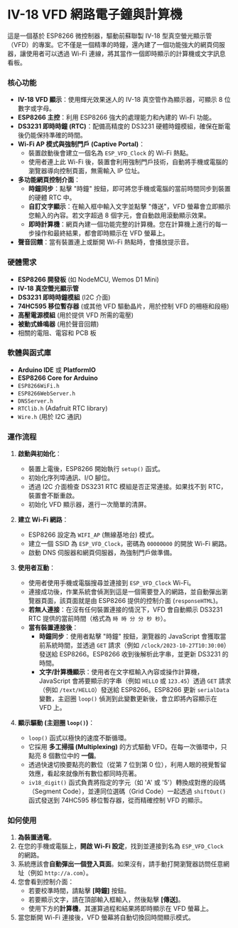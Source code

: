 # IV-18 VFD 網路電子鐘與計算機

這是一個基於 ESP8266 微控制器，驅動前蘇聯製 IV-18 型真空螢光顯示管（VFD）的專案。它不僅是一個精準的時鐘，還內建了一個功能強大的網頁伺服器，讓使用者可以透過 Wi-Fi 連線，將其當作一個即時顯示的計算機或文字訊息看板。

### 核心功能

*   **IV-18 VFD 顯示**：使用輝光效果迷人的 IV-18 真空管作為顯示器，可顯示 8 位數字或字母。
*   **ESP8266 主控**：利用 ESP8266 強大的處理能力和內建的 Wi-Fi 功能。
*   **DS3231 即時時鐘 (RTC)**：配備高精度的 DS3231 硬體時鐘模組，確保在斷電後仍能保持準確的時間。
*   **Wi-Fi AP 模式與強制門戶 (Captive Portal)**：
    *   裝置啟動後會建立一個名為 `ESP_VFD_Clock` 的 Wi-Fi 熱點。
    *   使用者連上此 Wi-Fi 後，裝置會利用強制門戶技術，自動將手機或電腦的瀏覽器導向控制頁面，無需輸入 IP 位址。
*   **多功能網頁控制介面**：
    *   **時鐘同步**：點擊 "時鐘" 按鈕，即可將您手機或電腦的當前時間同步到裝置的硬體 RTC 中。
    *   **自訂文字顯示**：在輸入框中輸入文字並點擊 "傳送"，VFD 螢幕會立即顯示您輸入的內容。若文字超過 8 個字元，會自動啟用滾動顯示效果。
    *   **即時計算機**：網頁內建一個功能完整的計算機。您在計算機上進行的每一步操作和最終結果，都會即時顯示在 VFD 螢幕上。
*   **聲音回饋**：當有裝置連上或斷開 Wi-Fi 熱點時，會播放提示音。

### 硬體需求

*   **ESP8266 開發板** (如 NodeMCU, Wemos D1 Mini)
*   **IV-18 真空螢光顯示管**
*   **DS3231 即時時鐘模組** (I2C 介面)
*   **74HC595 移位暫存器** (或其他 VFD 驅動晶片，用於控制 VFD 的柵極和段極)
*   **高壓電源模組** (用於提供 VFD 所需的電壓)
*   **被動式蜂鳴器** (用於聲音回饋)
*   相關的電阻、電容和 PCB 板

### 軟體與函式庫

*   **Arduino IDE** 或 **PlatformIO**
*   **ESP8266 Core for Arduino**
*   `ESP8266WiFi.h`
*   `ESP8266WebServer.h`
*   `DNSServer.h`
*   `RTClib.h` (Adafruit RTC library)
*   `Wire.h` (用於 I2C 通訊)

### 運作流程

1.  **啟動與初始化**：
    *   裝置上電後，ESP8266 開始執行 `setup()` 函式。
    *   初始化序列埠通訊、I/O 腳位。
    *   透過 I2C 介面檢查 DS3231 RTC 模組是否正常連接。如果找不到 RTC，裝置會不斷重啟。
    *   初始化 VFD 顯示器，進行一次簡單的清屏。

2.  **建立 Wi-Fi 網路**：
    *   ESP8266 設定為 `WIFI_AP` (無線基地台) 模式。
    *   建立一個 SSID 為 `ESP_VFD_Clock`，密碼為 `00000000` 的開放 Wi-Fi 網路。
    *   啟動 DNS 伺服器和網頁伺服器，為強制門戶做準備。

3.  **使用者互動**：
    *   使用者使用手機或電腦搜尋並連接到 `ESP_VFD_Clock` Wi-Fi。
    *   連接成功後，作業系統會偵測到這是一個需要登入的網路，並自動彈出瀏覽器頁面，該頁面就是由 ESP8266 提供的控制介面 (`responseHTML`)。
    *   **若無人連接**：在沒有任何裝置連接的情況下，VFD 會自動顯示 DS3231 RTC 提供的當前時間（格式為 `時 時 分 分 秒 秒`）。
    *   **當有裝置連接後**：
        *   **時鐘同步**：使用者點擊 "時鐘" 按鈕，瀏覽器的 JavaScript 會獲取當前系統時間，並透過 `GET` 請求（例如 `/clock/2023-10-27T10:30:00`）發送給 ESP8266。ESP8266 收到後解析此字串，並更新 DS3231 的時間。
        *   **文字/計算機顯示**：使用者在文字框輸入內容或操作計算機，JavaScript 會將要顯示的字串（例如 `HELLO` 或 `123.45`）透過 `GET` 請求（例如 `/text/HELLO`）發送給 ESP8266。ESP8266 更新 `serialData` 變數，主迴圈 `loop()` 偵測到此變數更新後，會立即將內容顯示在 VFD 上。

4.  **顯示驅動 (主迴圈 `loop()`)**：
    *   `loop()` 函式以極快的速度不斷循環。
    *   它採用 **多工掃描 (Multiplexing)** 的方式驅動 VFD。在每一次循環中，只點亮 8 個數位中的 **一個**。
    *   透過快速切換要點亮的數位（從第 7 位到第 0 位），利用人眼的視覺暫留效應，看起來就像所有數位都同時亮著。
    *   `iv18_digit()` 函式負責將指定的字元（如 'A' 或 '5'）轉換成對應的段碼（Segment Code），並連同位選碼（Grid Code）一起透過 `shiftOut()` 函式發送到 74HC595 移位暫存器，從而精確控制 VFD 的顯示。

### 如何使用

1.  **為裝置通電**。
2.  在您的手機或電腦上，**開啟 Wi-Fi 設定**，找到並連接到名為 `ESP_VFD_Clock` 的網路。
3.  系統應該會**自動彈出一個登入頁面**。如果沒有，請手動打開瀏覽器訪問任意網址（例如 `http://a.com`）。
4.  您會看到控制介面：
    *   若要校準時間，請點擊 **[時鐘]** 按鈕。
    *   若要顯示文字，請在頂部輸入框輸入，然後點擊 **[傳送]**。
    *   使用下方的**計算機**，其運算過程和結果將即時顯示在 VFD 螢幕上。
5.  當您斷開 Wi-Fi 連接後，VFD 螢幕將自動切換回時間顯示模式。

